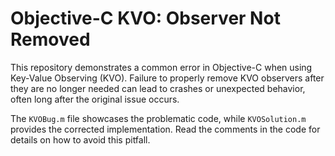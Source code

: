 # Objective-C KVO: Observer Not Removed

This repository demonstrates a common error in Objective-C when using Key-Value Observing (KVO).  Failure to properly remove KVO observers after they are no longer needed can lead to crashes or unexpected behavior, often long after the original issue occurs.

The `KVOBug.m` file showcases the problematic code, while `KVOSolution.m` provides the corrected implementation.  Read the comments in the code for details on how to avoid this pitfall.